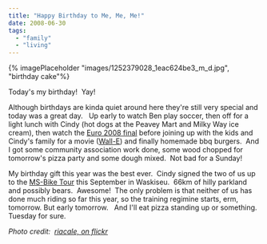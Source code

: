 ```yaml
---
title: "Happy Birthday to Me, Me, Me!"
date: 2008-06-30
tags:
  - "family"
  - "living"
---
```


{% imagePlaceholder "images/1252379028_1eac624be3_m_d.jpg", "birthday cake"%}

Today's my birthday!  Yay!

Although birthdays are kinda quiet around here they're still very special and today was a great day.   Up early to watch Ben play soccer, then off for a light lunch with Cindy (hot dogs at the Peavey Mart and Milky Way ice cream), then watch the [Euro 2008 final](http://www.euro2008.uefa.com/) before joining up with the kids and Cindy's family for a movie ([Wall-E](http://disney.go.com/disneypictures/wall-e/)) and finally homemade bbq burgers.  And I got some community association work done, some wood chopped for tomorrow's pizza party and some dough mixed.  Not bad for a Sunday!

My birthday gift this year was the best ever.  Cindy signed the two of us up to the [MS-Bike Tour](http://www.mssociety.ca/sask/bike_waskesiu.htm) this September in Waskiseu.  66km of hilly parkland and possibly bears.  Awesome!  The only problem is that neither of us has done much riding so far this year, so the training regimine starts, erm, tomorrow. But early tomorrow.   And I'll eat pizza standing up or something.  Tuesday for sure.

_Photo credit:  [riacale, on flickr](https://www.flickr.com/people/riacale/)_

